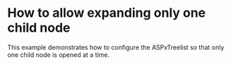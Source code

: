 # How to allow expanding only one child node


<p>This example demonstrates how to configure the ASPxTreelist so that only one child node is opened at a time.</p>

<br/>


